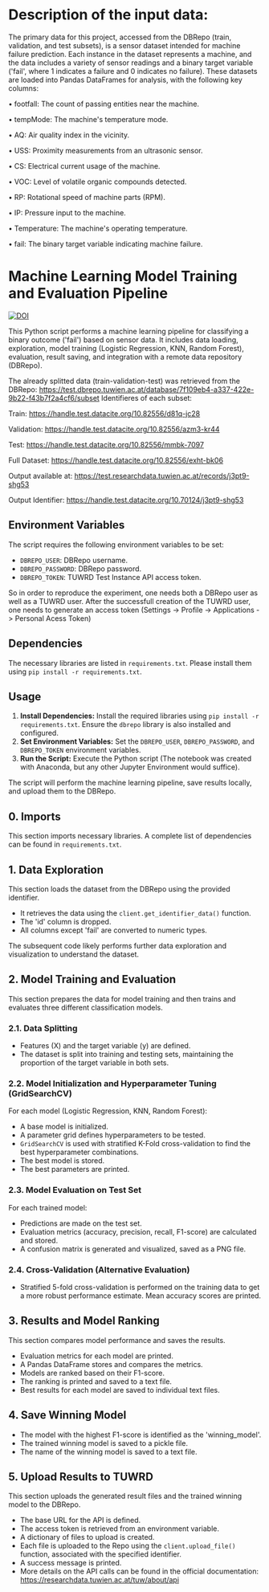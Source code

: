 # Description of the input data:

The primary data for this project, accessed from the DBRepo (train, validation, and test subsets), is a sensor dataset intended for machine failure prediction. Each instance in the dataset represents a machine, and the data includes a variety of sensor readings and a binary target variable ('fail', where 1 indicates a failure and 0 indicates no failure). These datasets are loaded into Pandas DataFrames for analysis, with the following key columns:

•	footfall: The count of passing entities near the machine.

•	tempMode: The machine's temperature mode.

•	AQ: Air quality index in the vicinity.

•	USS: Proximity measurements from an ultrasonic sensor.

•	CS: Electrical current usage of the machine.

•	VOC: Level of volatile organic compounds detected.

•	RP: Rotational speed of machine parts (RPM).

•	IP: Pressure input to the machine.

•	Temperature: The machine's operating temperature.

•	fail: The binary target variable indicating machine failure.


# Machine Learning Model Training and Evaluation Pipeline

[![DOI](https://zenodo.org/badge/971428215.svg)](https://doi.org/10.5281/zenodo.15270002)


This Python script performs a machine learning pipeline for classifying a binary outcome ('fail') based on sensor data. It includes data loading, exploration, model training (Logistic Regression, KNN, Random Forest), evaluation, result saving, and integration with a remote data repository (DBRepo).

The already splitted data (train-validation-test) was retrieved from the DBRepo: https://test.dbrepo.tuwien.ac.at/database/7f109eb4-a337-422e-9b22-f43b7f2a4cf6/subset
Identifieres of each subset:

Train: https://handle.test.datacite.org/10.82556/d81q-jc28

Validation: https://handle.test.datacite.org/10.82556/azm3-kr44

Test: https://handle.test.datacite.org/10.82556/mmbk-7097

Full Dataset: https://handle.test.datacite.org/10.82556/exht-bk06

Output available at: https://test.researchdata.tuwien.ac.at/records/j3pt9-shg53

Output Identifier: https://handle.test.datacite.org/10.70124/j3pt9-shg53

## Environment Variables

The script requires the following environment variables to be set:

- `DBREPO_USER`: DBRepo username.
- `DBREPO_PASSWORD`: DBRepo password.
- `DBREPO_TOKEN`: TUWRD Test Instance API access token.

So in order to reproduce the experiment, one needs both a DBRepo user as well as a TUWRD user. After the successfull creation of the TUWRD user, one needs to generate an access token (Settings -> Profile -> Applications -> Personal Acess Token)

## Dependencies

The necessary libraries are listed in `requirements.txt`. Please install them using `pip install -r requirements.txt`.

## Usage

1.  **Install Dependencies:** Install the required libraries using `pip install -r requirements.txt`. Ensure the `dbrepo` library is also installed and configured.
2.  **Set Environment Variables:** Set the `DBREPO_USER`, `DBREPO_PASSWORD`, and `DBREPO_TOKEN` environment variables.
3.  **Run the Script:** Execute the Python script (The notebook was created with Anaconda, but any other Jupyter Environment would suffice).

The script will perform the machine learning pipeline, save results locally, and upload them to the DBRepo.
## 0. Imports

This section imports necessary libraries. A complete list of dependencies can be found in `requirements.txt`.

## 1. Data Exploration

This section loads the dataset from the DBRepo using the provided identifier.

- It retrieves the data using the `client.get_identifier_data()` function.
- The 'id' column is dropped.
- All columns except 'fail' are converted to numeric types.

The subsequent code likely performs further data exploration and visualization to understand the dataset.

## 2. Model Training and Evaluation

This section prepares the data for model training and then trains and evaluates three different classification models.

### 2.1. Data Splitting

- Features (X) and the target variable (y) are defined.
- The dataset is split into training and testing sets, maintaining the proportion of the target variable in both sets.

### 2.2. Model Initialization and Hyperparameter Tuning (GridSearchCV)

For each model (Logistic Regression, KNN, Random Forest):

- A base model is initialized.
- A parameter grid defines hyperparameters to be tested.
- `GridSearchCV` is used with stratified K-Fold cross-validation to find the best hyperparameter combinations.
- The best model is stored.
- The best parameters are printed.

### 2.3. Model Evaluation on Test Set

For each trained model:

- Predictions are made on the test set.
- Evaluation metrics (accuracy, precision, recall, F1-score) are calculated and stored.
- A confusion matrix is generated and visualized, saved as a PNG file.

### 2.4. Cross-Validation (Alternative Evaluation)

- Stratified 5-fold cross-validation is performed on the training data to get a more robust performance estimate. Mean accuracy scores are printed.

## 3. Results and Model Ranking

This section compares model performance and saves the results.

- Evaluation metrics for each model are printed.
- A Pandas DataFrame stores and compares the metrics.
- Models are ranked based on their F1-score.
- The ranking is printed and saved to a text file.
- Best results for each model are saved to individual text files.

## 4. Save Winning Model

- The model with the highest F1-score is identified as the 'winning_model'.
- The trained winning model is saved to a pickle file.
- The name of the winning model is saved to a text file.

## 5. Upload Results to TUWRD

This section uploads the generated result files and the trained winning model to the DBRepo.

- The base URL for the API is defined.
- The access token is retrieved from an environment variable.
- A dictionary of files to upload is created.
- Each file is uploaded to the Repo using the `client.upload_file()` function, associated with the specified identifier.
- A success message is printed.
- More details on the API calls can be found in the official documentation: https://researchdata.tuwien.ac.at/tuw/about/api

